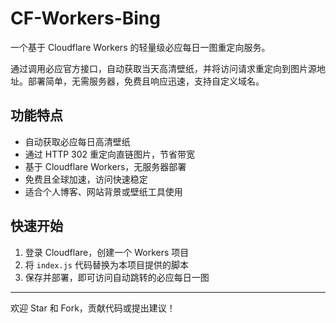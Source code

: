 # CF-Workers-Bing

一个基于 Cloudflare Workers 的轻量级必应每日一图重定向服务。

通过调用必应官方接口，自动获取当天高清壁纸，并将访问请求重定向到图片源地址。部署简单，无需服务器，免费且响应迅速，支持自定义域名。

## 功能特点

- 自动获取必应每日高清壁纸
- 通过 HTTP 302 重定向直链图片，节省带宽
- 基于 Cloudflare Workers，无服务器部署
- 免费且全球加速，访问快速稳定
- 适合个人博客、网站背景或壁纸工具使用

## 快速开始

1. 登录 Cloudflare，创建一个 Workers 项目  
2. 将 `index.js` 代码替换为本项目提供的脚本  
3. 保存并部署，即可访问自动跳转的必应每日一图

---

欢迎 Star 和 Fork，贡献代码或提出建议！
